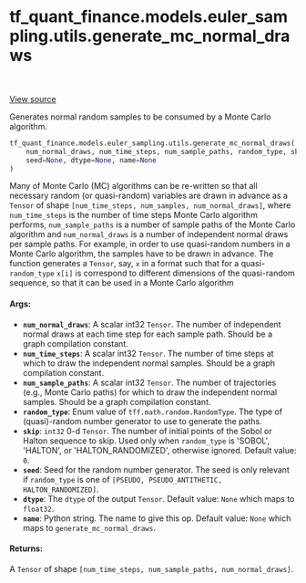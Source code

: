 <div itemscope itemtype="http://developers.google.com/ReferenceObject">
<meta itemprop="name" content="tf_quant_finance.models.euler_sampling.utils.generate_mc_normal_draws" />
<meta itemprop="path" content="Stable" />
</div>

# tf_quant_finance.models.euler_sampling.utils.generate_mc_normal_draws

<!-- Insert buttons and diff -->

<table class="tfo-notebook-buttons tfo-api" align="left">
</table>

<a target="_blank" href="https://github.com/google/tf-quant-finance/blob/master/tf_quant_finance/models/utils.py">View source</a>



Generates normal random samples to be consumed by a Monte Carlo algorithm.

```python
tf_quant_finance.models.euler_sampling.utils.generate_mc_normal_draws(
    num_normal_draws, num_time_steps, num_sample_paths, random_type, skip=0,
    seed=None, dtype=None, name=None
)
```



<!-- Placeholder for "Used in" -->

Many of Monte Carlo (MC) algorithms can be re-written so that all necessary
random (or quasi-random) variables are drawn in advance as a `Tensor` of
shape `[num_time_steps, num_samples, num_normal_draws]`, where
`num_time_steps` is the number of time steps Monte Carlo algorithm performs,
`num_sample_paths` is a number of sample paths of the Monte Carlo algorithm
and `num_normal_draws` is a number of independent normal draws per sample
paths.
For example, in order to use quasi-random numbers in a Monte Carlo algorithm,
the samples have to be drawn in advance.
The function generates a `Tensor`, say, `x` in a format such that for a
quasi-`random_type` `x[i]` is correspond to different dimensions of the
quasi-random sequence, so that it can be used in a Monte Carlo algorithm

#### Args:


* <b>`num_normal_draws`</b>: A scalar int32 `Tensor`. The number of independent normal
  draws at each time step for each sample path. Should be a graph
  compilation constant.
* <b>`num_time_steps`</b>: A scalar int32 `Tensor`. The number of time steps at which
  to draw the independent normal samples. Should be a graph compilation
  constant.
* <b>`num_sample_paths`</b>: A scalar int32 `Tensor`. The number of trajectories (e.g.,
  Monte Carlo paths) for which to draw the independent normal samples.
  Should be a graph compilation constant.
* <b>`random_type`</b>: Enum value of `tff.math.random.RandomType`. The type of
  (quasi)-random number generator to use to generate the paths.
* <b>`skip`</b>: `int32` 0-d `Tensor`. The number of initial points of the Sobol or
  Halton sequence to skip. Used only when `random_type` is 'SOBOL',
  'HALTON', or 'HALTON_RANDOMIZED', otherwise ignored.
  Default value: `0`.
* <b>`seed`</b>: Seed for the random number generator. The seed is only relevant if
  `random_type` is one of `[PSEUDO, PSEUDO_ANTITHETIC, HALTON_RANDOMIZED]`.
* <b>`dtype`</b>: The `dtype` of the output `Tensor`.
  Default value: `None` which maps to `float32`.
* <b>`name`</b>: Python string. The name to give this op.
  Default value: `None` which maps to `generate_mc_normal_draws`.


#### Returns:

A `Tensor` of shape `[num_time_steps, num_sample_paths, num_normal_draws]`.
